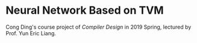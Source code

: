 #  Neural Network Based on TVM
Cong Ding's course project of *Compiler Design* in 2019 Spring, lectured by Prof. Yun Eric Liang.

